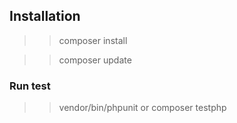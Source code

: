 ## Installation

>> composer install

>> composer update

### Run test

>> vendor/bin/phpunit
or
>> composer testphp